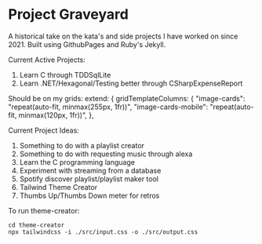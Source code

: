 
# Project Graveyard

A historical take on the kata's and side projects I have worked on since 2021. Built using GithubPages and Ruby's Jekyll. 

Current Active Projects:
1. Learn C through TDDSqlLite
2. Learn .NET/Hexagonal/Testing better through CSharpExpenseReport



Should be on my grids:
extend: {
      gridTemplateColumns: {
        "image-cards": "repeat(auto-fit, minmax(255px, 1fr))",
        "image-cards-mobile": "repeat(auto-fit, minmax(120px, 1fr))",
      },

Current Project Ideas:
1. Something to do with a playlist creator
2. Something to do with requesting music through alexa
3. Learn the C programming language
4. Experiment with streaming from a database
5. Spotify discover playlist/playlist maker tool
6. Tailwind Theme Creator
7. Thumbs Up/Thumbs Down meter for retros

To run theme-creator:
```shell
cd theme-creator
npx tailwindcss -i ./src/input.css -o ./src/output.css
```
